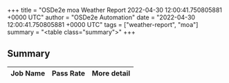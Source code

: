 +++
title = "OSDe2e moa Weather Report 2022-04-30 12:00:41.750805881 +0000 UTC"
author = "OSDe2e Automation"
date = "2022-04-30 12:00:41.750805881 +0000 UTC"
tags = ["weather-report", "moa"]
summary = "<table class=\"summary\"></table>"
+++
## Summary

| Job Name | Pass Rate | More detail |
|----------|-----------|-------------|




